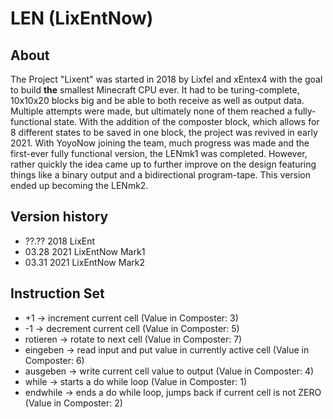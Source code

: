 # LEN (LixEntNow)

## About
The Project "Lixent" was started in 2018 by Lixfel and xEntex4 with the goal to build **the** smallest Minecraft CPU ever. It had to be turing-complete, 10x10x20 blocks big and be able to both receive as well as output data. Multiple attempts were made, but ultimately none of them reached a fully-functional state. With the addition of the composter block, which allows for 8 different states to be saved in one block, the project was revived in early 2021. With YoyoNow joining the team, much progress was made and the first-ever fully functional version, the LENmk1 was completed. However, rather quickly the idea came up to further improve on the design featuring things like a binary output and a bidirectional program-tape. This version ended up becoming the LENmk2. 

## Version history
- ??.?? 2018 LixEnt
- 03.28 2021 LixEntNow Mark1
- 03.31 2021 LixEntNow Mark2

## Instruction Set
- +1 -> increment current cell (Value in Composter: 3)
- -1 -> decrement current cell (Value in Composter: 5)
- rotieren -> rotate to next cell (Value in Composter: 7)
- eingeben -> read input and put value in currently active cell (Value in Composter: 6)
- ausgeben -> write current cell value to output (Value in Composter: 4)
- while -> starts a do while loop (Value in Composter: 1)
- endwhile -> ends a do while loop, jumps back if current cell is not ZERO (Value in Composter: 2)
